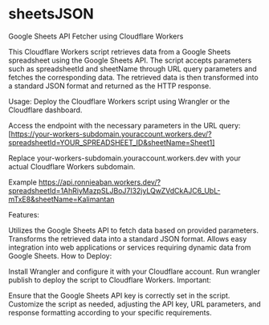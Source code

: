 # sheetsJSON
Google Sheets API Fetcher using Cloudflare Workers

This Cloudflare Workers script retrieves data from a Google Sheets spreadsheet using the Google Sheets API. The script accepts parameters such as spreadsheetId and sheetName through URL query parameters and fetches the corresponding data. The retrieved data is then transformed into a standard JSON format and returned as the HTTP response.

Usage:
Deploy the Cloudflare Workers script using Wrangler or the Cloudflare dashboard.

Access the endpoint with the necessary parameters in the URL query:
[https://your-workers-subdomain.youraccount.workers.dev/?spreadsheetId=YOUR_SPREADSHEET_ID&sheetName=Sheet1]

Replace your-workers-subdomain.youraccount.workers.dev with your actual Cloudflare Workers subdomain.

Example
https://api.ronnieaban.workers.dev/?spreadsheetId=1AhRiyMazpSLJBoJ7l32jyLQwZVdCkAJC6_UbL-mTxE8&sheetName=Kalimantan

Features:

Utilizes the Google Sheets API to fetch data based on provided parameters.
Transforms the retrieved data into a standard JSON format.
Allows easy integration into web applications or services requiring dynamic data from Google Sheets.
How to Deploy:

Install Wrangler and configure it with your Cloudflare account.
Run wrangler publish to deploy the script to Cloudflare Workers.
Important:

Ensure that the Google Sheets API key is correctly set in the script.
Customize the script as needed, adjusting the API key, URL parameters, and response formatting according to your specific requirements.
